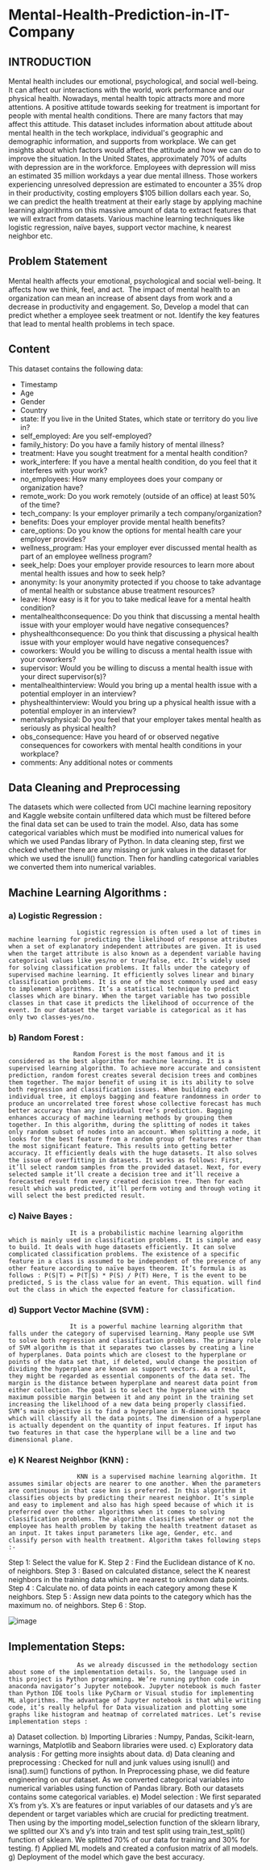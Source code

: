 # Mental-Health-Prediction-in-IT-Company

## INTRODUCTION
Mental health includes our emotional, psychological, and social well-being. It can affect our interactions with the world, work performance and our physical health. Nowadays, mental health topic attracts more and more attentions. A positive attitude towards seeking for treatment is important for people with mental health conditions. There are many factors that may affect this attitude. This dataset includes information about attitude about mental health in the tech workplace, individual's geographic and demographic information, and supports from workplace. We can get insights about which factors would affect the attitude and how we can do to improve the situation. In the United States, approximately 70% of adults with depression are in the workforce. Employees with depression will miss an estimated 35 million workdays a year due mental illness. Those workers experiencing unresolved depression are estimated to encounter a 35% drop in their productivity, costing employers $105 billion dollars each year. So, we can predict the health treatment at their early stage by applying machine learning algorithms on this massive amount of data to extract features that we will extract from datasets. Various machine learning techniques like logistic regression, naïve bayes, support vector machine, k nearest neighbor etc.


## Problem Statement 
Mental health affects your emotional, psychological and social well-being. It affects how we think, feel, and act.  The impact of mental health to an organization can mean an increase of absent days from work and a decrease in productivity and engagement. So, Develop a model that can predict whether a employee seek treatment or not. Identify the key features that lead to mental health problems in tech space.


## Content
This dataset contains the following data:

- Timestamp
- Age
- Gender
- Country
- state: If you live in the United States, which state or territory do you live in?
- self_employed: Are you self-employed?
- family_history: Do you have a family history of mental illness?
- treatment: Have you sought treatment for a mental health condition?
- work_interfere: If you have a mental health condition, do you feel that it interferes with your work?
- no_employees: How many employees does your company or organization have?
- remote_work: Do you work remotely (outside of an office) at least 50% of the time?
- tech_company: Is your employer primarily a tech company/organization?
- benefits: Does your employer provide mental health benefits?
- care_options: Do you know the options for mental health care your employer provides?
- wellness_program: Has your employer ever discussed mental health as part of an employee wellness program?
- seek_help: Does your employer provide resources to learn more about mental health issues and how to seek help?
- anonymity: Is your anonymity protected if you choose to take advantage of mental health or substance abuse treatment resources?
- leave: How easy is it for you to take medical leave for a mental health condition?
- mentalhealthconsequence: Do you think that discussing a mental health issue with your employer would have negative consequences?
- physhealthconsequence: Do you think that discussing a physical health issue with your employer would have negative consequences?
- coworkers: Would you be willing to discuss a mental health issue with your coworkers?
- supervisor: Would you be willing to discuss a mental health issue with your direct supervisor(s)?
- mentalhealthinterview: Would you bring up a mental health issue with a potential employer in an interview?
- physhealthinterview: Would you bring up a physical health issue with a potential employer in an interview?
- mentalvsphysical: Do you feel that your employer takes mental health as seriously as physical health?
- obs_consequence: Have you heard of or observed negative consequences for coworkers with mental health conditions in your workplace?
- comments: Any additional notes or comments

## Data Cleaning and Preprocessing
The datasets which were collected from UCI machine learning repository and Kaggle website contain unfiltered data which must be filtered before the final data set can be used to train the model. Also, data has some categorical variables which must be modified into numerical values for which we used Pandas library of Python. In data cleaning step, first we checked whether there are any missing or junk values in the dataset for which we used the isnull() function. Then for handling categorical variables we converted them into numerical variables.

## Machine Learning Algorithms :

### a) Logistic Regression :
                       Logistic regression is often used a lot of times in machine learning for predicting the likelihood of response attributes when a set of explanatory independent attributes are given. It is used when the target attribute is also known as a dependent variable having categorical values like yes/no or true/false, etc. It’s widely used for solving classification problems. It falls under the category of supervised machine learning. It efficiently solves linear and binary classification problems. It is one of the most commonly used and easy to implement algorithms. It’s a statistical technique to predict classes which are binary. When the target variable has two possible classes in that case it predicts the likelihood of occurrence of the event. In our dataset the target variable is categorical as it has only two classes-yes/no.
                       
### b) Random Forest :
                      Random Forest is the most famous and it is considered as the best algorithm for machine learning. It is a supervised learning algorithm. To achieve more accurate and consistent prediction, random forest creates several decision trees and combines them together. The major benefit of using it is its ability to solve both regression and classification issues. When building each individual tree, it employs bagging and feature randomness in order to produce an uncorrelated tree forest whose collective forecast has much better accuracy than any individual tree’s prediction. Bagging enhances accuracy of machine learning methods by grouping them together. In this algorithm, during the splitting of nodes it takes only random subset of nodes into an account. When splitting a node, it looks for the best feature from a random group of features rather than the most significant feature. This results into getting better accuracy. It efficiently deals with the huge datasets. It also solves the issue of overfitting in datasets. It works as follows: First, it’ll select random samples from the provided dataset. Next, for every selected sample it’ll create a decision tree and it’ll receive a forecasted result from every created decision tree. Then for each result which was predicted, it’ll perform voting and through voting it will select the best predicted result.

### c) Naive Bayes : 
                     It is a probabilistic machine learning algorithm which is mainly used in classification problems. It is simple and easy to build. It deals with huge datasets efficiently. It can solve complicated classification problems. The existence of a specific feature in a class is assumed to be independent of the presence of any other feature according to naïve bayes theorem. It’s formula is as follows : P(S|T) = P(T|S) * P(S) / P(T) Here, T is the event to be predicted, S is the class value for an event. This equation. will find out the class in which the expected feature for classification.

### d) Support Vector Machine (SVM) :
                     It is a powerful machine learning algorithm that falls under the category of supervised learning. Many people use SVM to solve both regression and classification problems. The primary role of SVM algorithm is that it separates two classes by creating a line of hyperplanes. Data points which are closest to the hyperplane or points of the data set that, if deleted, would change the position of dividing the hyperplane are known as support vectors. As a result, they might be regarded as essential components of the data set. The margin is the distance between hyperplane and nearest data point from either collection. The goal is to select the hyperplane with the maximum possible margin between it and any point in the training set increasing the likelihood of a new data being properly classified. SVM’s main objective is to find a hyperplane in N-dimensional space which will classify all the data points. The dimension of a hyperplane is actually dependent on the quantity of input features. If input has two features in that case the hyperplane will be a line and two dimensional plane.

### e) K Nearest Neighbor (KNN) :
                       KNN is a supervised machine learning algorithm. It assumes similar objects are nearer to one another. When the parameters are continuous in that case knn is preferred. In this algorithm it classifies objects by predicting their nearest neighbor. It’s simple and easy to implement and also has high speed because of which it is preferred over the other algorithms when it comes to solving classification problems. The algorithm classifies whether or not the employee has health problem by taking the health treatment dataset as an input. It takes input parameters like age, Gender, etc. and classify person with health treatment. Algorithm takes following steps :- 
Step 1:  Select the value for K.
Step 2 : Find the Euclidean distance of K no. of neighbors.
Step 3 : Based on calculated distance, select the K nearest neighbors in the training data which are nearest to
              unknown data points. 
Step 4 : Calculate no. of data points in each category among these K neighbors.
 Step 5 : Assign new data points to the category which has the maximum no. of neighbors.
Step 6 : Stop.


![image](https://user-images.githubusercontent.com/108256699/208118150-bd10bef6-5b0d-47f1-b98c-580055e4df1e.png)

## Implementation Steps:
                       As we already discussed in the methodology section about some of the implementation details. So, the language used in this project is Python programming. We’re running python code in anaconda navigator’s Jupyter notebook. Jupyter notebook is much faster than Python IDE tools like PyCharm or Visual studio for implementing ML algorithms. The advantage of Jupyter notebook is that while writing code, it’s really helpful for Data visualization and plotting some graphs like histogram and heatmap of correlated matrices. Let’s revise implementation steps : 
a) Dataset collection.
b) Importing Libraries : Numpy, Pandas, Scikit-learn, warnings, Matplotlib and Seaborn libraries were used.
c) Exploratory data analysis : For getting more insights about data.
d) Data cleaning and preprocessing : Checked for null and junk values using isnull() and isna().sum() functions of python. In Preprocessing phase, we did feature     engineering on our dataset. As we converted categorical variables into numerical variables using function of Pandas library. Both our datasets contains some  categorical variables.
e) Model selection : We first separated X’s from y’s. X’s are features or input variables of our datasets and y’s are dependent or target variables which are crucial for predicting treatment. Then using by the importing model_selection function of the sklearn library, we splitted our X’s and y’s into train and test split using train_test_split() function of sklearn. We splitted 70% of our data for training and 30% for testing.
f) Applied ML models and created a confusion matrix of all models.
g) Deployment of the model which gave the best accuracy.








